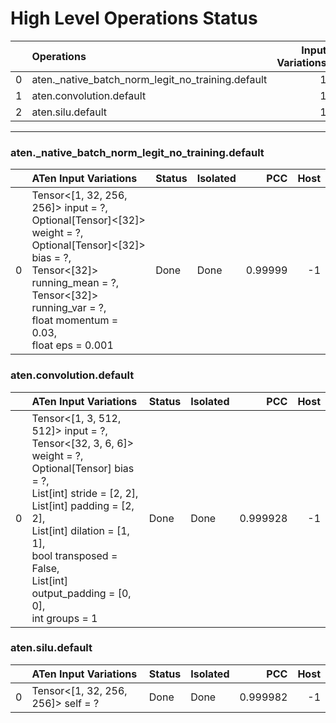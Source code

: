 # High Level Operations Status
|    | Operations                                        |   Input Variations |   Converted |   Removed |   Fallback | Completed   |   Score |
|---:|:--------------------------------------------------|-------------------:|------------:|----------:|-----------:|:------------|--------:|
|  0 | aten._native_batch_norm_legit_no_training.default |                  1 |           1 |         0 |          0 | ✅          |       1 |
|  1 | aten.convolution.default                          |                  1 |           1 |         0 |          0 | ✅          |       1 |
|  2 | aten.silu.default                                 |                  1 |           1 |         0 |          0 | ✅          |       1 |
***
### aten._native_batch_norm_legit_no_training.default
|    | ATen Input Variations                                                                                                                                                                                                            | Status   | Isolated   |     PCC |   Host |
|---:|:---------------------------------------------------------------------------------------------------------------------------------------------------------------------------------------------------------------------------------|:---------|:-----------|--------:|-------:|
|  0 | Tensor<[1, 32, 256, 256]> input = ?,<br>Optional[Tensor]<[32]> weight = ?,<br>Optional[Tensor]<[32]> bias = ?,<br>Tensor<[32]> running_mean = ?,<br>Tensor<[32]> running_var = ?,<br>float momentum = 0.03,<br>float eps = 0.001 | Done     | Done       | 0.99999 |     -1 |
### aten.convolution.default
|    | ATen Input Variations                                                                                                                                                                                                                                                                   | Status   | Isolated   |      PCC |   Host |
|---:|:----------------------------------------------------------------------------------------------------------------------------------------------------------------------------------------------------------------------------------------------------------------------------------------|:---------|:-----------|---------:|-------:|
|  0 | Tensor<[1, 3, 512, 512]> input = ?,<br>Tensor<[32, 3, 6, 6]> weight = ?,<br>Optional[Tensor] bias = ?,<br>List[int] stride = [2, 2],<br>List[int] padding = [2, 2],<br>List[int] dilation = [1, 1],<br>bool transposed = False,<br>List[int] output_padding = [0, 0],<br>int groups = 1 | Done     | Done       | 0.999928 |     -1 |
### aten.silu.default
|    | ATen Input Variations              | Status   | Isolated   |      PCC |   Host |
|---:|:-----------------------------------|:---------|:-----------|---------:|-------:|
|  0 | Tensor<[1, 32, 256, 256]> self = ? | Done     | Done       | 0.999982 |     -1 |

